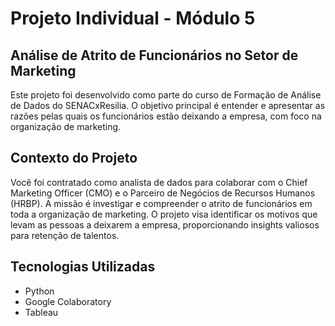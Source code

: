 # Projeto Individual - Módulo 5

## Análise de Atrito de Funcionários no Setor de Marketing

Este projeto foi desenvolvido como parte do curso de Formação de Análise de Dados do SENACxResilia. O objetivo principal é entender e apresentar as razões pelas quais os funcionários estão deixando a empresa, com foco na organização de marketing.

## Contexto do Projeto

Você foi contratado como analista de dados para colaborar com o Chief Marketing Officer (CMO) e o Parceiro de Negócios de Recursos Humanos (HRBP). A missão é investigar e compreender o atrito de funcionários em toda a organização de marketing. O projeto visa identificar os motivos que levam as pessoas a deixarem a empresa, proporcionando insights valiosos para retenção de talentos.

## Tecnologias Utilizadas

- Python
- Google Colaboratory
- Tableau
